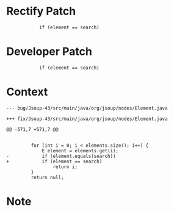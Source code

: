 # Rectify Patch

```
            if (element == search)
```

# Developer Patch

```
            if (element == search)
```

# Context

```
--- bug/Jsoup-43/src/main/java/org/jsoup/nodes/Element.java

+++ fix/Jsoup-43/src/main/java/org/jsoup/nodes/Element.java

@@ -571,7 +571,7 @@

 
         for (int i = 0; i < elements.size(); i++) {
             E element = elements.get(i);
-            if (element.equals(search))
+            if (element == search)
                 return i;
         }
         return null;
```

# Note

